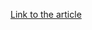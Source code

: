 [Link to the article](https://blog.malwarebytes.com/threat-intelligence/2021/04/lazarus-apt-conceals-malicious-code-within-bmp-file-to-drop-its-rat/)
